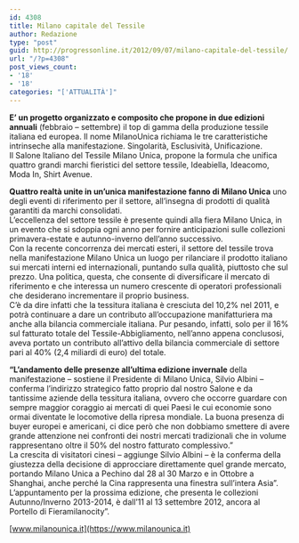 ```yaml
---
id: 4308
title: Milano capitale del Tessile
author: Redazione
type: "post"
guid: http://progressonline.it/2012/09/07/milano-capitale-del-tessile/
url: "/?p=4308"
post_views_count:
- '18'
- '18'
categories: "['ATTUALITÀ']"
---
```


**E’ un progetto organizzato e composito che propone in due edizioni annuali** (febbraio – settembre) il top di gamma della produzione tessile italiana ed europea. Il nome MilanoUnica richiama le tre caratteristiche intrinseche alla manifestazione. Singolarità, Esclusività, Unificazione.  
Il Salone Italiano del Tessile Milano Unica, propone la formula che unifica quattro grandi marchi fieristici del settore tessile, Ideabiella, Ideacomo, Moda In, Shirt Avenue.

**Quattro realtà unite in un’unica manifestazione fanno di Milano Unica** uno degli eventi di riferimento per il settore, all’insegna di prodotti di qualità garantiti da marchi consolidati.  
L’eccellenza del settore tessile è presente quindi alla fiera Milano Unica, in un evento che si sdoppia ogni anno per fornire anticipazioni sulle collezioni primavera-estate e autunno-inverno dell’anno successivo.   
 Con la recente concorrenza dei mercati esteri, il settore del tessile trova nella manifestazione Milano Unica un luogo per rilanciare il prodotto italiano sui mercati interni ed internazionali, puntando sulla qualità, piuttosto che sul prezzo. Una politica, questa, che consente di diversificare il mercato di riferimento e che interessa un numero crescente di operatori professionali che desiderano incrementare il proprio business.   
C’è da dire infatti che la tessitura italiana è cresciuta del 10,2% nel 2011, e potrà continuare a dare un contributo all’occupazione manifatturiera ma anche alla bilancia commerciale italiana. Pur pesando, infatti, solo per il 16% sul fatturato totale del Tessile-Abbigliamento, nell’anno appena conclusosi, aveva portato un contributo all’attivo della bilancia commerciale di settore pari al 40% (2,4 miliardi di euro) del totale.

**“L’andamento delle presenze all’ultima edizione invernale** della manifestazione – sostiene il Presidente di Milano Unica, Silvio Albini – conferma l’indirizzo strategico fatto proprio dal nostro Salone e da tantissime aziende della tessitura italiana, ovvero che occorre guardare con sempre maggior coraggio ai mercati di quei Paesi le cui economie sono ormai diventate le locomotive della ripresa mondiale. La buona presenza di buyer europei e americani, ci dice però che non dobbiamo smettere di avere grande attenzione nei confronti dei nostri mercati tradizionali che in volume rappresentano oltre il 50% del nostro fatturato complessivo.”  
La crescita di visitatori cinesi – aggiunge Silvio Albini – è la conferma della giustezza della decisione di approcciare direttamente quel grande mercato, portando Milano Unica a Pechino dal 28 al 30 Marzo e in Ottobre a Shanghai, anche perché la Cina rappresenta una finestra sull’intera Asia”.  
L’appuntamento per la prossima edizione, che presenta le collezioni Autunno/Inverno 2013-2014, è dall’11 al 13 settembre 2012, ancora al Portello di Fieramilanocity”.

[www.milanounica.it](https://www.milanounica.it)